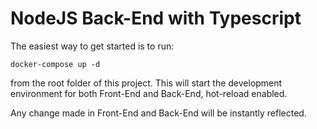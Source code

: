 # NodeJS Back-End with Typescript

The easiest way to get started is to run:
```
docker-compose up -d
```
from the root folder of this project. This will start the development environment for both Front-End and Back-End, hot-reload enabled.

Any change made in Front-End and Back-End will be instantly reflected.
